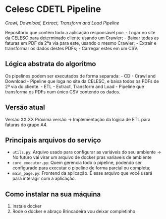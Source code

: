 # Celesc CDETL Pipeline

*Crawl, Download, Extract, Transform and Load Pipeline*

Repositorio que contém todo a aplicação responsável por:
    - Logar no site da CELESC para determinado cliente usando um Crawler;
    - Baixar todas as faturas em PDF da 2ªa via para este, usando o mesmo Crawler;
    - Extrair e transformar os dados destes PDFs;
    - Carregar estes em um CSV.

## Lógica abstrata do algoritmo ##
Os pipelines podem ser executados de forma separada:
    - CD - Crawl and Download - Pipeline que loga no site da CELESC, e baixa todos os PDFs de 2ª via do cliente.
    - ETL - Extract, Transform and Load - Pipeline que transforma os PDFs num único CSV contendo os dados.

## Versão atual ##
Versão XX.XX
Próxima versão -> Implementação da lógica de ETL para faturas do grupo A4.

## Principais arquivos do serviço ##
- `utils.py`: Arquivo usado para configurar as variáveis do seu ambiente -> No futuro vai virar um arquivo de docker pras variaveis de ambiente
- `core_executor.py`: Quem gerencia todo o pipeline, podendo ser configurado para executar o pipeline de forma parcial ou completa;
- `main_page.py`: Frontend da aplicação. É esse arquivo que você usará para interagir com a aplicação.

## Como instalar na sua máquina ##
1. Instale docker
2. Rode o docker e abraço
Brincadeira vou deixar completinho
